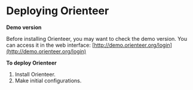 # Deploying Orienteer
**Demo version**

Before installing Orienteer, you may want to check the demo version. You can access it in the web interface: [http://demo.orienteer.org/login](http://demo.orienteer.org/login)

**To deploy Orienteer**

1. Install Orienteer.
2. Make initial configurations.




